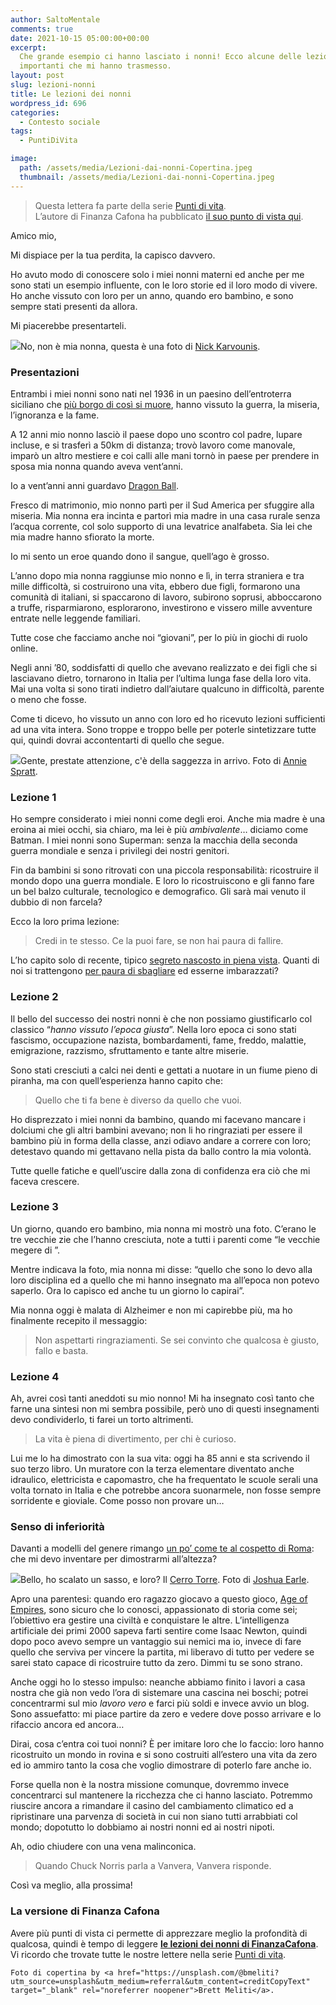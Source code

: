 ```yaml
---
author: SaltoMentale
comments: true
date: 2021-10-15 05:00:00+00:00
excerpt:
  Che grande esempio ci hanno lasciato i nonni! Ecco alcune delle lezioni più
  importanti che mi hanno trasmesso.
layout: post
slug: lezioni-nonni
title: Le lezioni dei nonni
wordpress_id: 696
categories:
  - Contesto sociale
tags:
  - PuntiDiVita

image:
  path: /assets/media/Lezioni-dai-nonni-Copertina.jpeg
  thumbnail: /assets/media/Lezioni-dai-nonni-Copertina.jpeg
---
```


> Questa lettera fa parte della serie [Punti di vita](/category/punti-di-vita/).  
L’autore di Finanza Cafona ha pubblicato [il suo punto di vista qui](https://finanzacafona.it/2021/10/lezioni-nonni-finanza-rubrica.html).


Amico mio,

Mi dispiace per la tua perdita, la capisco davvero.

Ho avuto modo di conoscere solo i miei nonni materni ed anche per me sono stati un esempio influente, con le loro storie ed il loro modo di vivere. Ho anche vissuto con loro per un anno, quando ero bambino, e sono sempre stati presenti da allora.

Mi piacerebbe presentarteli.

![](/assets/media/Anziana-che-sbircia.jpg)No, non è mia nonna, questa è una foto di [Nick Karvounis](https://unsplash.com/@nickkarvounis?utm_source=unsplash&utm_medium=referral&utm_content=creditCopyText).

### Presentazioni

Entrambi i miei nonni sono nati nel 1936 in un paesino dell’entroterra siciliano che [più borgo di così si muore](/vivere-in-un-borgo/), hanno vissuto la guerra, la miseria, l’ignoranza e la fame.

A 12 anni mio nonno lasciò il paese dopo uno scontro col padre, lupare incluse, e si trasferì a 50km di distanza; trovò lavoro come manovale, imparò un altro mestiere e coi calli alle mani tornò in paese per prendere in sposa mia nonna quando aveva vent’anni.

Io a vent’anni anni guardavo [Dragon Ball](https://it.wikipedia.org/wiki/Dragon_Ball).

Fresco di matrimonio, mio nonno partì per il Sud America per sfuggire alla miseria. Mia nonna era incinta e partorì mia madre in una casa rurale senza l’acqua corrente, col solo supporto di una levatrice analfabeta. Sia lei che mia madre hanno sfiorato la morte.

Io mi sento un eroe quando dono il sangue, quell’ago è grosso.

L’anno dopo mia nonna raggiunse mio nonno e lì, in terra straniera e tra mille difficoltà, si costruirono una vita, ebbero due figli, formarono una comunità di italiani, si spaccarono di lavoro, subirono soprusi, abboccarono a truffe, risparmiarono, esplorarono, investirono e vissero mille avventure entrate nelle leggende familiari.

Tutte cose che facciamo anche noi “giovani”, per lo più in giochi di ruolo online.

Negli anni ’80, soddisfatti di quello che avevano realizzato e dei figli che si lasciavano dietro, tornarono in Italia per l’ultima lunga fase della loro vita. Mai una volta si sono tirati indietro dall’aiutare qualcuno in difficoltà, parente o meno che fosse.

Come ti dicevo, ho vissuto un anno con loro ed ho ricevuto lezioni sufficienti ad una vita intera. Sono troppe e troppo belle per poterle sintetizzare tutte qui, quindi dovrai accontentarti di quello che segue.

![](/assets/media/lezioni-dei-nonni-lezioni.jpg)Gente, prestate attenzione, c'è della saggezza in arrivo. Foto di [Annie Spratt](https://unsplash.com/@anniespratt?utm_source=unsplash&utm_medium=referral&utm_content=creditCopyText).

### Lezione 1

Ho sempre considerato i miei nonni come degli eroi. Anche mia madre è una eroina ai miei occhi, sia chiaro, ma lei è più _ambivalente_… diciamo come Batman. I miei nonni sono Superman: senza la macchia della seconda guerra mondiale e senza i privilegi dei nostri genitori.

Fin da bambini si sono ritrovati con una piccola responsabilità: ricostruire il mondo dopo una guerra mondiale. E loro lo ricostruiscono e gli fanno fare un bel balzo culturale, tecnologico e demografico. Gli sarà mai venuto il dubbio di non farcela?

Ecco la loro prima lezione:

> Credi in te stesso. Ce la puoi fare, se non hai paura di fallire.


L’ho capito solo di recente, tipico [segreto nascosto in piena vista](/non-esistono-segreti/). Quanti di noi si trattengono [per paura di sbagliare](/la-natura-dellerrore-salto-mentale/) ed esserne imbarazzati?

### Lezione 2

Il bello del successo dei nostri nonni è che non possiamo giustificarlo col classico “_hanno vissuto l’epoca giusta_”. Nella loro epoca ci sono stati fascismo, occupazione nazista, bombardamenti, fame, freddo, malattie, emigrazione, razzismo, sfruttamento e tante altre miserie.

Sono stati cresciuti a calci nei denti e gettati a nuotare in un fiume pieno di piranha, ma con quell’esperienza hanno capito che:

> Quello che ti fa bene è diverso da quello che vuoi.


Ho disprezzato i miei nonni da bambino, quando mi facevano mancare i dolciumi che gli altri bambini avevano; non li ho ringraziati per essere il bambino più in forma della classe, anzi odiavo andare a correre con loro; detestavo quando mi gettavano nella pista da ballo contro la mia volontà.

Tutte quelle fatiche e quell’uscire dalla zona di confidenza era ciò che mi faceva crescere.

### Lezione 3

Un giorno, quando ero bambino, mia nonna mi mostrò una foto. C’erano le tre vecchie zie che l’hanno cresciuta, note a tutti i parenti come “le vecchie megere di <materia organica anfibia>”.

Mentre indicava la foto, mia nonna mi disse: “quello che sono lo devo alla loro disciplina ed a quello che mi hanno insegnato ma all’epoca non potevo saperlo. Ora lo capisco ed anche tu un giorno lo capirai”.

Mia nonna oggi è malata di Alzheimer e non mi capirebbe più, ma ho finalmente recepito il messaggio:

> Non aspettarti ringraziamenti. Se sei convinto che qualcosa è giusto, fallo e basta.


### Lezione 4

Ah, avrei così tanti aneddoti su mio nonno! Mi ha insegnato così tanto che farne una sintesi non mi sembra possibile, però uno di questi insegnamenti devo condividerlo, ti farei un torto altrimenti.

> La vita è piena di divertimento, per chi è curioso.


Lui me lo ha dimostrato con la sua vita: oggi ha 85 anni e sta scrivendo il suo terzo libro. Un muratore con la terza elementare diventato anche idraulico, elettricista e capomastro, che ha frequentato le scuole serali una volta tornato in Italia e che potrebbe ancora suonarmele, non fosse sempre sorridente e gioviale. Come posso non provare un…

### Senso di inferiorità

Davanti a modelli del genere rimango [un po’ come te al cospetto di Roma](https://finanzacafona.it/2021/09/puntidivita-vado-a-vivere-in-un-borgo.html): che mi devo inventare per dimostrarmi all’altezza?

![](/assets/media/lezioni-dei-nonni-senso-di-inferiorità.jpg)Bello, ho scalato un sasso, e loro? Il [Cerro Torre](https://it.wikipedia.org/wiki/Cerro_Torre). Foto di [Joshua Earle](https://unsplash.com/@joshuaearle?utm_source=unsplash&utm_medium=referral&utm_content=creditCopyText).

Apro una parentesi: quando ero ragazzo giocavo a questo gioco, [Age of Empires](https://www.ageofempires.com/), sono sicuro che lo conosci, appassionato di storia come sei; l’obiettivo era gestire una civiltà e conquistare le altre. L’intelligenza artificiale dei primi 2000 sapeva farti sentire come Isaac Newton, quindi dopo poco avevo sempre un vantaggio sui nemici ma io, invece di fare quello che serviva per vincere la partita, mi liberavo di tutto per vedere se sarei stato capace di ricostruire tutto da zero. Dimmi tu se sono strano.

Anche oggi ho lo stesso impulso: neanche abbiamo finito i lavori a casa nostra che già non vedo l’ora di sistemare una cascina nei boschi; potrei concentrarmi sul mio _lavoro vero_ e farci più soldi e invece avvio un blog. Sono assuefatto: mi piace partire da zero e vedere dove posso arrivare e lo rifaccio ancora ed ancora…

Dirai, cosa c’entra coi tuoi nonni? È per imitare loro che lo faccio: loro hanno ricostruito un mondo in rovina e si sono costruiti all’estero una vita da zero ed io ammiro tanto la cosa che voglio dimostrare di poterlo fare anche io.

Forse quella non è la nostra missione comunque, dovremmo invece concentrarci sul mantenere la ricchezza che ci hanno lasciato. Potremmo riuscire ancora a rimandare il casino del cambiamento climatico ed a ripristinare una parvenza di società in cui non siano tutti arrabbiati col mondo; dopotutto lo dobbiamo ai nostri nonni ed ai nostri nipoti.

Ah, odio chiudere con una vena malinconica.

> Quando Chuck Norris parla a Vanvera, Vanvera risponde.


Così va meglio, alla prossima!

### La versione di Finanza Cafona

Avere più punti di vista ci permette di apprezzare meglio la profondità di qualcosa, quindi è tempo di leggere [**le lezioni dei nonni di FinanzaCafona**](https://finanzacafona.it/2021/10/lezioni-nonni-finanza-rubrica.html).  
Vi ricordo che trovate tutte le nostre lettere nella serie [Punti di vita](/category/punti-di-vita/).

    Foto di copertina by <a href="https://unsplash.com/@bmeliti?utm_source=unsplash&utm_medium=referral&utm_content=creditCopyText" target="_blank" rel="noreferrer noopener">Brett Meliti</a>.
